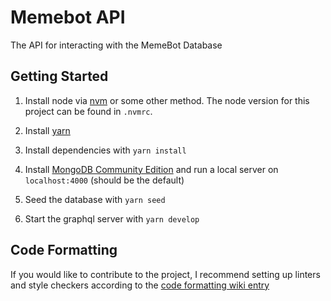 # Memebot API
The API for interacting with the MemeBot Database

## Getting Started

1. Install node via [nvm](https://github.com/nvm-sh/nvm#installation-and-update) or some other method. The node version for this project can be found in `.nvmrc`.

2. Install [yarn](https://yarnpkg.com/en/docs/install)

3. Install dependencies with `yarn install`

4. Install [MongoDB Community Edition](https://docs.mongodb.com/manual/installation/#mongodb-community-edition-installation-tutorials) and run a local server on `localhost:4000` (should be the default)

5. Seed the database with `yarn seed`

6. Start the graphql server with `yarn develop`

## Code Formatting

If you would like to contribute to the project, I recommend setting up linters and style checkers according to the [code formatting wiki entry](https://github.com/arjunchib/memebot-api/wiki/Code-Formatting)
